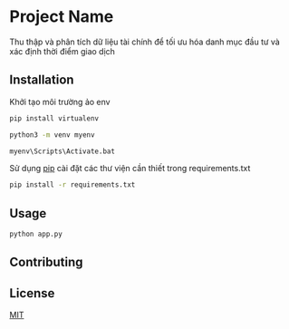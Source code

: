 # Project Name

Thu thập và phân tích dữ liệu tài chính để tối ưu hóa danh mục đầu tư và xác định thời điểm giao dịch

## Installation

Khởi tạo môi trường ảo env

```bash
pip install virtualenv
```
```bash
python3 -m venv myenv
```
```bash
myenv\Scripts\Activate.bat
```


Sử dụng [pip](https://pip.pypa.io/en/stable/) cài đặt các thư viện cần thiết trong requirements.txt

```bash
pip install -r requirements.txt

```

## Usage

```bash
python app.py
```

## Contributing


## License

[MIT](https://choosealicense.com/licenses/mit/)